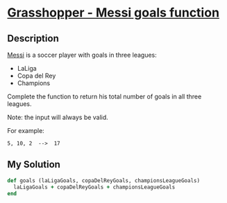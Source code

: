 # [Grasshopper - Messi goals function](https://www.codewars.com/kata/55f73be6e12baaa5900000d4)

## Description
[Messi](https://en.wikipedia.org/wiki/Lionel_Messi) is a soccer player with goals in three leagues:

* LaLiga
* Copa del Rey
* Champions

Complete the function to return his total number of goals in all three leagues.

Note: the input will always be valid.

For example:
```
5, 10, 2  -->  17
```

## My Solution
```ruby
def goals (laLigaGoals, copaDelReyGoals, championsLeagueGoals)
  laLigaGoals + copaDelReyGoals + championsLeagueGoals
end
```
